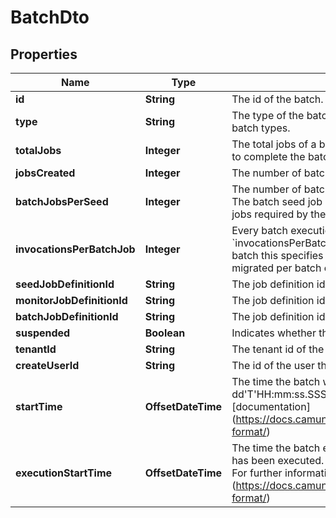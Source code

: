 

# BatchDto

## Properties

Name | Type | Description | Notes
------------ | ------------- | ------------- | -------------
**id** | **String** | The id of the batch. |  [optional]
**type** | **String** | The type of the batch. See the [User Guide](https://docs.camunda.org/manual/7.18/user-guide/process-engine/batch/#creating-a-batch) for more information about batch types. |  [optional]
**totalJobs** | **Integer** | The total jobs of a batch is the number of batch execution jobs required to complete the batch. |  [optional]
**jobsCreated** | **Integer** | The number of batch execution jobs already created by the seed job. |  [optional]
**batchJobsPerSeed** | **Integer** | The number of batch execution jobs created per seed job invocation. The batch seed job is invoked until it has created all batch execution jobs required by the batch (see &#x60;totalJobs&#x60; property). |  [optional]
**invocationsPerBatchJob** | **Integer** | Every batch execution job invokes the command executed by the batch &#x60;invocationsPerBatchJob&#x60; times. E.g., for a process instance migration batch this specifies the number of process instances which are migrated per batch execution job. |  [optional]
**seedJobDefinitionId** | **String** | The job definition id for the seed jobs of this batch. |  [optional]
**monitorJobDefinitionId** | **String** | The job definition id for the monitor jobs of this batch. |  [optional]
**batchJobDefinitionId** | **String** | The job definition id for the batch execution jobs of this batch. |  [optional]
**suspended** | **Boolean** | Indicates whether this batch is suspended or not. |  [optional]
**tenantId** | **String** | The tenant id of the batch. |  [optional]
**createUserId** | **String** | The id of the user that created the batch. |  [optional]
**startTime** | **OffsetDateTime** | The time the batch was started. Default format &#x60;yyyy-MM-dd&#39;T&#39;HH:mm:ss.SSSZ&#x60;. For further information, please see the [documentation] (https://docs.camunda.org/manual/7.18/reference/rest/overview/date-format/) |  [optional]
**executionStartTime** | **OffsetDateTime** | The time the batch execution was started, i.e., at least one batch job has been executed. Default format &#x60;yyyy-MM-dd&#39;T&#39;HH:mm:ss.SSSZ&#x60;. For further information, please see the [documentation] (https://docs.camunda.org/manual/7.18/reference/rest/overview/date-format/) |  [optional]



